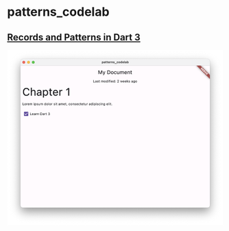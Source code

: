 # patterns_codelab

## [Records and Patterns in Dart 3](https://codelabs.developers.google.com/codelabs/dart-patterns-records#0)

![](3c27197277c008c2_960.png)